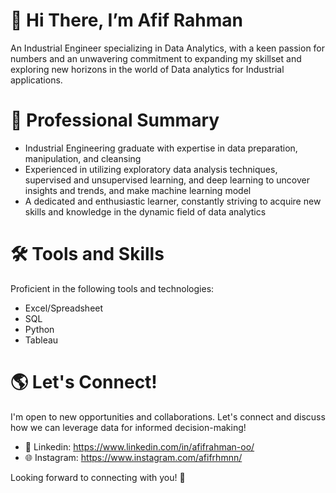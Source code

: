 # 👋 Hi There, I’m Afif Rahman
An Industrial Engineer specializing in Data Analytics, with a keen passion for numbers and an unwavering commitment to expanding my skillset and exploring new horizons in the world of Data analytics for Industrial applications.

# 💼 Professional Summary
- Industrial Engineering graduate with expertise in data preparation, manipulation, and cleansing
- Experienced in utilizing exploratory data analysis techniques, supervised and unsupervised learning, and deep learning to uncover insights and trends, and make machine learning model
- A dedicated and enthusiastic learner, constantly striving to acquire new skills and knowledge in the dynamic field of data analytics

# 🛠️ Tools and Skills
Proficient in the following tools and technologies:

- Excel/Spreadsheet
- SQL
- Python
- Tableau

# 🌎 Let's Connect!
I'm open to new opportunities and collaborations. Let's connect and discuss how we can leverage data for informed decision-making!

- 💼 Linkedin: https://www.linkedin.com/in/afifrahman-oo/
- 🌐 Instagram: https://www.instagram.com/afifrhmnn/

Looking forward to connecting with you! 🌟
